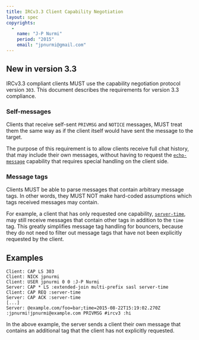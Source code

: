 ```yaml
---
title: IRCv3.3 Client Capability Negotiation
layout: spec
copyrights:
  -
    name: "J-P Nurmi"
    period: "2015"
    email: "jpnurmi@gmail.com"
---
```

## New in version 3.3

IRCv3.3 compliant clients MUST use the capability negotiation protocol
version `303`. This document describes the requirements for version 3.3
compliance.

### Self-messages

Clients that receive self-sent `PRIVMSG` and `NOTICE` messages, MUST
treat them the same way as if the client itself would have sent the
message to the target.

The purpose of this requirement is to allow clients receive full chat
history, that may include their own messages, without having to request
the [`echo-message`](../extensions/echo-message-3.2.html) capability
that requires special handling on the client side.

### Message tags

Clients MUST be able to parse messages that contain arbitrary message
tags. In other words, they MUST NOT make hard-coded assumptions which
tags received messages may contain.

For example, a client that has only requested one capability,
[`server-time`](../extensions/server-time-3.2.html), may still receive
messages that contain other tags in addition to the `time` tag. This
greatly simplifies message tag handling for bouncers, because they do
not need to filter out message tags that have not been explicitly
requested by the client. 

## Examples

    Client: CAP LS 303
    Client: NICK jpnurmi
    Client: USER jpnurmi 0 0 :J-P Nurmi
    Server: CAP * LS :extended-join multi-prefix sasl server-time
    Client: CAP REQ :server-time
    Server: CAP ACK :server-time
    [...]
    Server: @example.com/foo=bar;time=2015-08-22T15:19:02.270Z :jpnurmi!jpnurmi@example.com PRIVMSG #ircv3 :hi

In the above example, the server sends a client their own message that
contains an additional tag that the client has not explicitly requested.
